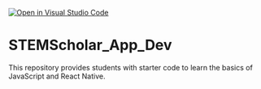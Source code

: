 [![Open in Visual Studio Code](https://classroom.github.com/assets/open-in-vscode-718a45dd9cf7e7f842a935f5ebbe5719a5e09af4491e668f4dbf3b35d5cca122.svg)](https://classroom.github.com/online_ide?assignment_repo_id=11427476&assignment_repo_type=AssignmentRepo)
# STEMScholar_App_Dev
This repository provides students with starter code to learn the basics of JavaScript and React Native. 
